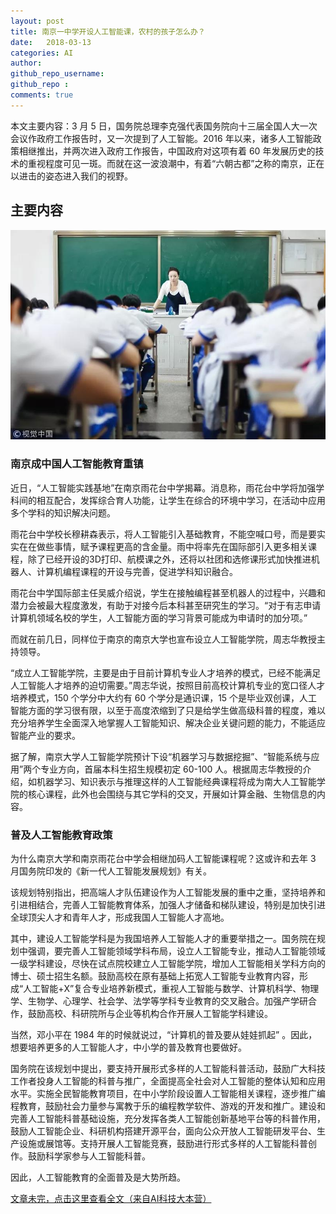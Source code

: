 ```yaml
---
layout: post
title: 南京一中学开设人工智能课，农村的孩子怎么办？
date:   2018-03-13
categories: AI
author: 
github_repo_username: 
github_repo : 
comments: true
---
```


本文主要内容：3 月 5 日，国务院总理李克强代表国务院向十三届全国人大一次会议作政府工作报告时，又一次提到了人工智能。2016 年以来，诸多人工智能政策相继推出，并两次进入政府工作报告，中国政府对这项有着 60 年发展历史的技术的重视程度可见一斑。而就在这一波浪潮中，有着“六朝古都”之称的南京，正在以进击的姿态进入我们的视野。

<!-- more -->

## 主要内容

![images](/images/AI/2018-3-13-zhongxue.jpg)

### 南京成中国人工智能教育重镇

近日，“人工智能实践基地”在南京雨花台中学揭幕。消息称，雨花台中学将加强学科间的相互配合，发挥综合育人功能，让学生在综合的环境中学习，在活动中应用多个学科的知识解决问题。

雨花台中学校长穆耕森表示，将人工智能引入基础教育，不能空喊口号，而是要实实在在做些事情，赋予课程更高的含金量。雨中将率先在国际部引入更多相关课程，除了已经开设的3D打印、航模课之外，还将以社团和选修课形式加快推进机器人、计算机编程课程的开设与完善，促进学科知识融合。

雨花台中学国际部主任吴威介绍说，学生在接触编程甚至机器人的过程中，兴趣和潜力会被最大程度激发，有助于对接今后本科甚至研究生的学习。“对于有志申请计算机领域名校的学生，人工智能方面的学习背景可能成为申请时的加分项。”

而就在前几日，同样位于南京的南京大学也宣布设立人工智能学院，周志华教授主持领导。

“成立人工智能学院，主要是由于目前计算机专业人才培养的模式，已经不能满足人工智能人才培养的迫切需要。”周志华说，按照目前高校计算机专业的宽口径人才培养模式，150 个学分中大约有 60 个学分是通识课，15 个是毕业双创课，人工智能方面的学习很有限，以至于高度浓缩到了只是给学生做高级科普的程度，难以充分培养学生全面深入地掌握人工智能知识、解决企业关键问题的能力，不能适应智能产业的要求。

据了解，南京大学人工智能学院预计下设“机器学习与数据挖掘”、“智能系统与应用”两个专业方向，首届本科生招生规模初定 60-100 人。根据周志华教授的介绍，如机器学习、知识表示与推理这样的人工智能经典课程将成为南大人工智能学院的核心课程，此外也会围绕与其它学科的交叉，开展如计算金融、生物信息的内容。

### 普及人工智能教育政策

为什么南京大学和南京雨花台中学会相继加码人工智能课程呢？这或许和去年 3 月国务院印发的《新一代人工智能发展规划》有关。

该规划特别指出，把高端人才队伍建设作为人工智能发展的重中之重，坚持培养和引进相结合，完善人工智能教育体系，加强人才储备和梯队建设，特别是加快引进全球顶尖人才和青年人才，形成我国人工智能人才高地。

其中，建设人工智能学科是为我国培养人工智能人才的重要举措之一。国务院在规划中强调，要完善人工智能领域学科布局，设立人工智能专业，推动人工智能领域一级学科建设，尽快在试点院校建立人工智能学院，增加人工智能相关学科方向的博士、硕士招生名额。鼓励高校在原有基础上拓宽人工智能专业教育内容，形成“人工智能+X”复合专业培养新模式，重视人工智能与数学、计算机科学、物理学、生物学、心理学、社会学、法学等学科专业教育的交叉融合。加强产学研合作，鼓励高校、科研院所与企业等机构合作开展人工智能学科建设。

当然，邓小平在 1984 年的时候就说过，“计算机的普及要从娃娃抓起” 。因此，想要培养更多的人工智能人才，中小学的普及教育也要做好。

国务院在该规划中提出，要支持开展形式多样的人工智能科普活动，鼓励广大科技工作者投身人工智能的科普与推广，全面提高全社会对人工智能的整体认知和应用水平。实施全民智能教育项目，在中小学阶段设置人工智能相关课程，逐步推广编程教育，鼓励社会力量参与寓教于乐的编程教学软件、游戏的开发和推广。建设和完善人工智能科普基础设施，充分发挥各类人工智能创新基地平台等的科普作用，鼓励人工智能企业、科研机构搭建开源平台，面向公众开放人工智能研发平台、生产设施或展馆等。支持开展人工智能竞赛，鼓励进行形式多样的人工智能科普创作。鼓励科学家参与人工智能科普。

因此，人工智能教育的全面普及是大势所趋。

[文章未完，点击这里查看全文（来自AI科技大本营）](http://mp.weixin.qq.com/s/rnxIalTdUK_vdpKmUZjKzg)